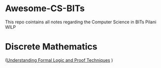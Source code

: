# Awesome-CS-BITs
This repo cointains all notes regarding the Computer Science in BITs Pilani WILP

# Discrete Mathematics

([Understanding Formal Logic and Proof Techniques](./Discrete%20Mathematic/Understanding%20Formal%20Logic%20and%20Proof%20Techniques.md)
)
